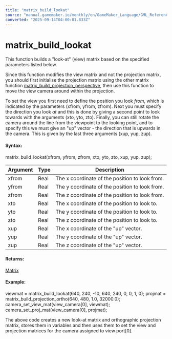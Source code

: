 ```yaml
---
title: "matrix_build_lookat"
source: "manual.gamemaker.io/monthly/en/GameMaker_Language/GML_Reference/Maths_And_Numbers/Matrix_Functions/matrix_build_lookat.htm"
converted: "2025-09-14T04:00:01.833Z"
---
```


# matrix\_build\_lookat

This function builds a "look-at" (view) matrix based on the specified parameters listed below.

Since this function modifies the view matrix and not the projection matrix, you should first initialise the projection matrix using the other matrix function [matrix\_build\_projection\_perspective](matrix_build_projection_perspective.md), then use this function to move the view camera around within the projection.

To set the view you first need to define the position you look _from_, which is indicated by the parameters (xfrom, yfrom, zfrom). Next you must specify the direction you look _at_ and this is done by giving a second point to look towards with the arguments (xto, yto, zto). Finally, you can still rotate the camera around the line from the viewpoint to the looking point, and to specify this we must give an "up" vector - the direction that is upwards in the camera. This is given by the last three arguments (xup, yup, zup).

#### Syntax:

matrix\_build\_lookat(xfrom, yfrom, zfrom, xto, yto, zto, xup, yup, zup);

| Argument | Type | Description |
| --- | --- | --- |
| xfrom | Real | The x coordinate of the position to look from. |
| yfrom | Real | The y coordinate of the position to look from. |
| zfrom | Real | The z coordinate of the position to look from. |
| xto | Real | The x coordinate of the position to look to. |
| yto | Real | The y coordinate of the position to look to. |
| zto | Real | The z coordinate of the position to look to. |
| xup | Real | The x coordinate of the "up" vector. |
| yup | Real | The y coordinate of the "up" vector. |
| zup | Real | The z coordinate of the "up" vector. |

#### Returns:

[Matrix](Matrix_Functions.md)

#### Example:

viewmat = matrix\_build\_lookat(640, 240, -10, 640, 240, 0, 0, 1, 0);
projmat = matrix\_build\_projection\_ortho(640, 480, 1.0, 32000.0);
camera\_set\_view\_mat(view\_camera\[0\], viewmat);
camera\_set\_proj\_mat(view\_camera\[0\], projmat);

The above code creates a new look-at matrix and orthographic projection matrix, stores them in variables and then uses them to set the view and projection matrices for the camera assigned to view port\[0\].